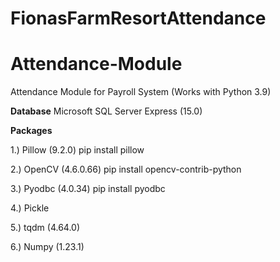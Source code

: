 # FionasFarmResortAttendance

# Attendance-Module
Attendance Module for Payroll System (Works with Python 3.9)


**Database**
Microsoft SQL Server Express (15.0)

**Packages**

1.) Pillow (9.2.0)
pip install pillow

2.) OpenCV (4.6.0.66)
pip install opencv-contrib-python

3.) Pyodbc (4.0.34)
pip install pyodbc

4.) Pickle

5.) tqdm (4.64.0)

6.) Numpy (1.23.1)
